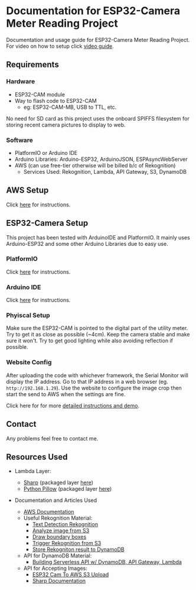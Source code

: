 # Documentation for ESP32-Camera Meter Reading Project
Documentation and usage guide for ESP32-Camera Meter Reading Project. For video on how to setup click [video guide](https://youtu.be/pHNRqF-2EDg).

## Requirements
### Hardware
- ESP32-CAM module 
- Way to flash code to ESP32-CAM
    - eg: ESP32-CAM-MB, USB to TTL, etc. 

No need for SD card as this project uses the onboard SPIFFS filesystem for storing recent camera pictures to display to web.

### Software
- PlatformIO or Arduino IDE
- Arduino Libraries: Arduino-ESP32, ArduinoJSON, ESPAsyncWebServer
- AWS (can use free-tier otherwise will be billed b/c of Rekognition)
    - Services Used: Rekognition, Lambda, API Gateway, S3, DynamoDB

## AWS Setup
Click [here](./AWS_Setup.md) for instructions.


## ESP32-Camera Setup
This project has been tested with ArduinoIDE and PlatformIO. It mainly uses Arduino-ESP32 and some other Arduino Libraries due to easy use.
### PlatformIO
Click [here](./PIOSetup.md) for instructions.

### Arduino IDE
Click [here](./ArduinoSetup.md) for instructions.


### Phyiscal Setup
Make sure the ESP32-CAM is pointed to the digital part of the utility meter. Try to get it as close as possible (~4cm). Keep the camera stable and make sure it won't. Try to get good lighting while also avoiding reflection if possible.

### Website Config
After uploading the code with whichever framework, the Serial Monitor will display the IP address. Go to that IP address in a web browser (eg. `http://192.168.1.29`). Use the website to configure the image crop then start the send to AWS when the settings are fine. 

Click here for for more [detailed instructions and demo](./WebsiteConfig.md).

## Contact
Any problems feel free to contact me.

## Resources Used
- Lambda Layer:
    - [Sharp](https://sharp.pixelplumbing.com/) (packaged layer [here](https://github.com/Umkus/lambda-layer-sharp))
    - [Python Pillow](https://pypi.org/project/Pillow/) (packaged layer [here](https://github.com/keithrozario/Klayers/tree/master/deployments/python3.8))

- Documentation and Articles Used
    - [AWS Documentation](https://docs.aws.amazon.com/index.html)
    - Useful Rekognition Material:
        - [Text Detection Rekognition](https://docs.aws.amazon.com/rekognition/latest/dg/text-detecting-text-procedure.html)
        - [Analyze image from S3](https://docs.aws.amazon.com/rekognition/latest/dg/images-s3.html)
        - [Draw boundary boxes](https://docs.aws.amazon.com/rekognition/latest/dg/images-displaying-bounding-boxes.html)
        - [Trigger Rekognition from S3](https://docs.aws.amazon.com/rekognition/latest/dg/images-lambda-s3-tutorial.html)
        - [Store Rekogniton result to DynamoDB](https://docs.aws.amazon.com/rekognition/latest/dg/storage-tutorial.html)
    - API for DynamoDB Material:
        - [Building Serverless API w/ DynamoDB, API Gateway, Lambda](https://www.youtube.com/watch?v=Ut5CkSz6NR0&t=271s)
    - API for Accepting Images:
        - [ESP32 Cam To AWS S3 Upload](https://www.youtube.com/watch?v=FIPkU-gx_kU&t=227s)
        - [Sharp Documentation](https://sharp.pixelplumbing.com/)
